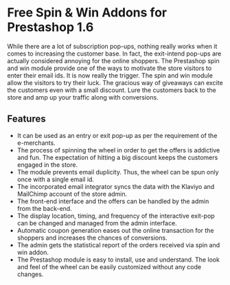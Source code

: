 # Free Spin & Win Addons for Prestashop 1.6
While there are a lot of subscription pop-ups, nothing really works when it comes to increasing the customer base. In fact, the exit-intend pop-ups are actually considered annoying for the online shoppers. The Prestashop spin and win module provide one of the ways to motivate the store visitors to enter their email ids. It is now really the trigger. The spin and win module allow the visitors to try their luck. The gracious way of giveaways can excite the customers even with a small discount. Lure the customers back to the store and amp up your traffic along with conversions.

## Features
* It can be used as an entry or exit pop-up as per the requirement of the e-merchants.
* The process of spinning the wheel in order to get the offers is addictive and fun. The expectation of hitting a big discount keeps the customers engaged in the store.
* The module prevents email duplicity. Thus, the wheel can be spun only once with a single email id.
* The incorporated email integrator syncs the data with the Klaviyo and MailChimp account of the store admin.
* The front-end interface and the offers can be handled by the admin from the back-end.
* The display location, timing, and frequency of the interactive exit-pop can be changed and managed from the admin interface.
* Automatic coupon generation eases out the online transaction for the shoppers and increases the chances of conversions.
* The admin gets the statistical report of the orders received via spin and win addon.
* The Prestashop module is easy to install, use and understand. The look and feel of the wheel can be easily customized without any code changes.